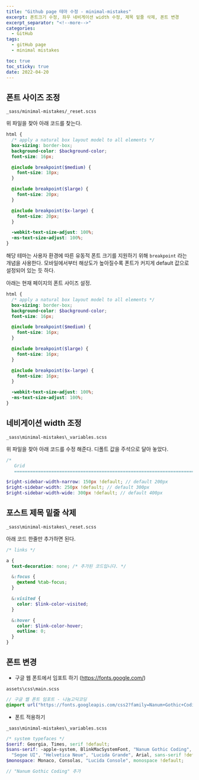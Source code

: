 ```yaml
---
title: "Github page 테마 수정 - minimal-mistakes"
excerpt: 폰트크기 수정, 좌우 네비게이션 width 수정, 제목 밑줄 삭제, 폰트 변경
excerpt_separator: "<!--more-->"
categories:
  - GitHub
tags:
  - gitHub page
  - minimal mistakes

toc: true
toc_sticky: true
date: 2022-04-20
---
```


## 폰트 사이즈 조정

`_sass/minimal-mistakes/_reset.scss`

위 파일을 찾아 아래 코드를 찾는다.

```scss
html {
  /* apply a natural box layout model to all elements */
  box-sizing: border-box;
  background-color: $background-color;
  font-size: 16px;

  @include breakpoint($medium) {
    font-size: 18px;
  }

  @include breakpoint($large) {
    font-size: 20px;
  }

  @include breakpoint($x-large) {
    font-size: 20px;
  }

  -webkit-text-size-adjust: 100%;
  -ms-text-size-adjust: 100%;
}
```

해당 테마는 사용자 환경에 따른 유동적 폰트 크기를 지원하기 위해 `breakpoint` 라는 개념을 사용한다. 모바일에서부터 해상도가 높아질수록 폰트가 커지게 default 값으로 설정되어 있는 듯 하다.

아래는 현재 페이지의 폰트 사이즈 설정.

```scss
html {
  /* apply a natural box layout model to all elements */
  box-sizing: border-box;
  background-color: $background-color;
  font-size: 16px;

  @include breakpoint($medium) {
    font-size: 16px;
  }

  @include breakpoint($large) {
    font-size: 16px;
  }

  @include breakpoint($x-large) {
    font-size: 16px;
  }

  -webkit-text-size-adjust: 100%;
  -ms-text-size-adjust: 100%;
}
```

## 네비게이션 width 조정

`_sass\minimal-mistakes\_variables.scss`

위 파일을 찾아 아래 코드를 수정 해준다. 디폴트 값을 주석으로 달아 놓았다.

```scss
/*
   Grid
   ========================================================================== */

$right-sidebar-width-narrow: 150px !default; // default 200px
$right-sidebar-width: 250px !default; // default 300px
$right-sidebar-width-wide: 300px !default; // default 400px
```

## 포스트 제목 밑줄 삭제

`_sass\minimal-mistakes\_reset.scss`

아래 코드 한줄만 추가하면 된다.

```scss
/* links */

a {
  text-decoration: none; /* 추가된 코드입니다. */

  &:focus {
    @extend %tab-focus;
  }

  &:visited {
    color: $link-color-visited;
  }

  &:hover {
    color: $link-color-hover;
    outline: 0;
  }
}
```

## 폰트 변경

- 구글 웹 폰트에서 임포트 하기 (<https://fonts.google.com/>)

`assets\css\main.scss`  

```scss
// 구글 웹 폰트 임포트 - 나눔고딕코딩
@import url("https://fonts.googleapis.com/css2?family=Nanum+Gothic+Coding&display=swap");
```

- 폰트 적용하기

`_sass\minimal-mistakes\_variables.scss`

```scss
/* system typefaces */
$serif: Georgia, Times, serif !default;
$sans-serif: -apple-system, BlinkMacSystemFont, "Nanum Gothic Coding", "Roboto",
  "Segoe UI", "Helvetica Neue", "Lucida Grande", Arial, sans-serif !default;
$monospace: Monaco, Consolas, "Lucida Console", monospace !default;

// "Nanum Gothic Coding" 추가
```
